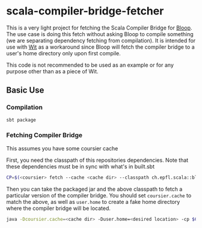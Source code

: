 # scala-compiler-bridge-fetcher

This is a very light project for fetching the Scala Compiler Bridge for [Bloop](https://github.com/scalacenter/bloop).
The use case is doing this fetch without asking Bloop to compile something
(we are separating dependency fetching from compilation).
It is intended for use with [Wit](https://github.com/sifive/wit) as a workaround since
Bloop will fetch the compiler bridge to a user's home directory only upon first compile.

This code is not recommended to be used as an example or for any purpose other than as a piece of Wit.

## Basic Use

### Compilation

```bash
sbt package
```

### Fetching Compiler Bridge

This assumes you have some coursier cache

First, you need the classpath of this repositories dependencies.
Note that these dependencies must be in sync with what's in built.sbt

```bash
CP=$(<coursier> fetch --cache <cache dir> --classpath ch.epfl.scala::bloop-backend:1.2.5 ch.epfl.scala::bsp4s:2.0.0-M3 io.get-coursier::lm-coursier:1.1.0-M14-4)
```

Then you can take the packaged jar and the above classpath to fetch a particular version of the compiler bridge.
You should set `coursier.cache` to match the above, as well as `user.home` to create a fake home directory where
the compiler bridge will be located.

```bash
java -Dcoursier.cache=<cache dir> -Duser.home=<desired location> -cp $CP:<path to packaged jar> sifive.ScalaCompilerBridgeFetcher <Scala Version>
```

